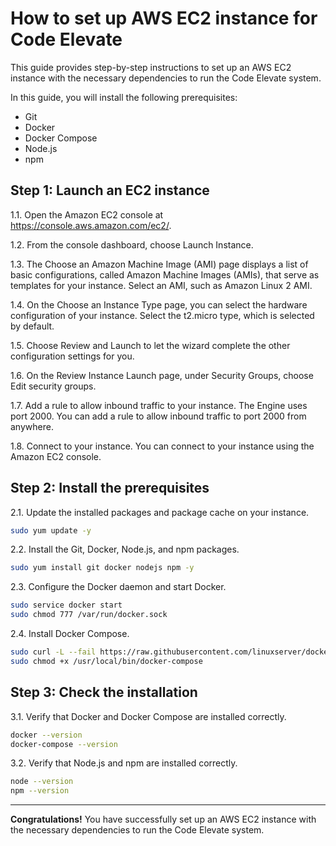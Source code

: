 # How to set up AWS EC2 instance for Code Elevate

This guide provides step-by-step instructions to set up an AWS EC2 instance with the necessary dependencies to run the Code Elevate system.

In this guide, you will install the following prerequisites:

- Git
- Docker
- Docker Compose
- Node.js
- npm

## Step 1: Launch an EC2 instance

1.1. Open the Amazon EC2 console at https://console.aws.amazon.com/ec2/.

1.2. From the console dashboard, choose Launch Instance.

1.3. The Choose an Amazon Machine Image (AMI) page displays a list of basic configurations, called Amazon Machine Images (AMIs), that serve as templates for your instance. Select an AMI, such as Amazon Linux 2 AMI.

1.4. On the Choose an Instance Type page, you can select the hardware configuration of your instance. Select the t2.micro type, which is selected by default.

1.5. Choose Review and Launch to let the wizard complete the other configuration settings for you.

1.6. On the Review Instance Launch page, under Security Groups, choose Edit security groups.

1.7. Add a rule to allow inbound traffic to your instance. The Engine uses port 2000. You can add a rule to allow inbound traffic to port 2000 from anywhere.

1.8. Connect to your instance. You can connect to your instance using the Amazon EC2 console.

## Step 2: Install the prerequisites

2.1. Update the installed packages and package cache on your instance.

```bash
sudo yum update -y
```

2.2. Install the Git, Docker, Node.js, and npm packages.

```bash
sudo yum install git docker nodejs npm -y
```

2.3. Configure the Docker daemon and start Docker.

```bash
sudo service docker start
sudo chmod 777 /var/run/docker.sock
```

2.4. Install Docker Compose.

```bash
sudo curl -L --fail https://raw.githubusercontent.com/linuxserver/docker-docker-compose/master/run.sh -o /usr/local/bin/docker-compose
sudo chmod +x /usr/local/bin/docker-compose
```

## Step 3: Check the installation

3.1. Verify that Docker and Docker Compose are installed correctly.

```bash
docker --version
docker-compose --version
```

3.2. Verify that Node.js and npm are installed correctly.

```bash
node --version
npm --version
```

---

**Congratulations!** You have successfully set up an AWS EC2 instance with the necessary dependencies to run the Code Elevate system.
